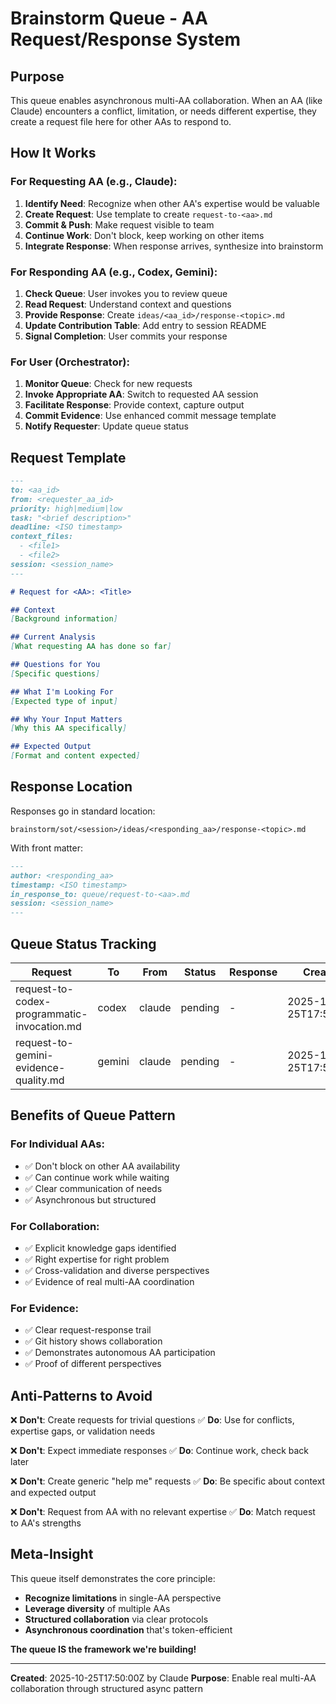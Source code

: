 # Brainstorm Queue - AA Request/Response System

## Purpose

This queue enables asynchronous multi-AA collaboration. When an AA (like Claude) encounters a conflict, limitation, or needs different expertise, they create a request file here for other AAs to respond to.

## How It Works

### For Requesting AA (e.g., Claude):

1. **Identify Need**: Recognize when other AA's expertise would be valuable
2. **Create Request**: Use template to create `request-to-<aa>.md`
3. **Commit & Push**: Make request visible to team
4. **Continue Work**: Don't block, keep working on other items
5. **Integrate Response**: When response arrives, synthesize into brainstorm

### For Responding AA (e.g., Codex, Gemini):

1. **Check Queue**: User invokes you to review queue
2. **Read Request**: Understand context and questions
3. **Provide Response**: Create `ideas/<aa_id>/response-<topic>.md`
4. **Update Contribution Table**: Add entry to session README
5. **Signal Completion**: User commits your response

### For User (Orchestrator):

1. **Monitor Queue**: Check for new requests
2. **Invoke Appropriate AA**: Switch to requested AA session
3. **Facilitate Response**: Provide context, capture output
4. **Commit Evidence**: Use enhanced commit message template
5. **Notify Requester**: Update queue status

## Request Template

```markdown
---
to: <aa_id>
from: <requester_aa_id>
priority: high|medium|low
task: "<brief description>"
deadline: <ISO timestamp>
context_files:
  - <file1>
  - <file2>
session: <session_name>
---

# Request for <AA>: <Title>

## Context
[Background information]

## Current Analysis
[What requesting AA has done so far]

## Questions for You
[Specific questions]

## What I'm Looking For
[Expected type of input]

## Why Your Input Matters
[Why this AA specifically]

## Expected Output
[Format and content expected]
```

## Response Location

Responses go in standard location:
```
brainstorm/sot/<session>/ideas/<responding_aa>/response-<topic>.md
```

With front matter:
```markdown
---
author: <responding_aa>
timestamp: <ISO timestamp>
in_response_to: queue/request-to-<aa>.md
session: <session_name>
---
```

## Queue Status Tracking

| Request | To | From | Status | Response | Created | Completed |
|---------|-----|------|--------|----------|---------|-----------|
| request-to-codex-programmatic-invocation.md | codex | claude | pending | - | 2025-10-25T17:50:00Z | - |
| request-to-gemini-evidence-quality.md | gemini | claude | pending | - | 2025-10-25T17:50:00Z | - |

## Benefits of Queue Pattern

### For Individual AAs:
- ✅ Don't block on other AA availability
- ✅ Can continue work while waiting
- ✅ Clear communication of needs
- ✅ Asynchronous but structured

### For Collaboration:
- ✅ Explicit knowledge gaps identified
- ✅ Right expertise for right problem
- ✅ Cross-validation and diverse perspectives
- ✅ Evidence of real multi-AA coordination

### For Evidence:
- ✅ Clear request-response trail
- ✅ Git history shows collaboration
- ✅ Demonstrates autonomous AA participation
- ✅ Proof of different perspectives

## Anti-Patterns to Avoid

❌ **Don't**: Create requests for trivial questions
✅ **Do**: Use for conflicts, expertise gaps, or validation needs

❌ **Don't**: Expect immediate responses
✅ **Do**: Continue work, check back later

❌ **Don't**: Create generic "help me" requests
✅ **Do**: Be specific about context and expected output

❌ **Don't**: Request from AA with no relevant expertise
✅ **Do**: Match request to AA's strengths

## Meta-Insight

This queue itself demonstrates the core principle:
- **Recognize limitations** in single-AA perspective
- **Leverage diversity** of multiple AAs
- **Structured collaboration** via clear protocols
- **Asynchronous coordination** that's token-efficient

**The queue IS the framework we're building!**

---
**Created**: 2025-10-25T17:50:00Z by Claude
**Purpose**: Enable real multi-AA collaboration through structured async pattern